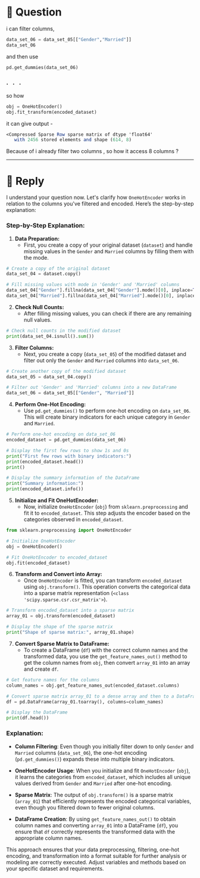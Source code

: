 # 🦖 Question

i can filter columns, 

```python
data_set_06 = data_set_05[["Gender","Married"]]
data_set_06
```
and then use 
```python
pd.get_dummies(data_set_06)
```
### .&nbsp;&nbsp;&nbsp;.&nbsp;&nbsp;&nbsp;.

so how 

```python
obj = OneHotEncoder()
obj.fit_transform(encoded_dataset)
```
 it can give output - 
 
 ```mathematica
<Compressed Sparse Row sparse matrix of dtype 'float64'
	with 2456 stored elements and shape (614, 8)
```
Because of i already filter two columns , so how it access 8 columns ?

---

# 🦖 Reply

I understand your question now. Let's clarify how `OneHotEncoder` works in relation to the columns you've filtered and encoded. Here’s the step-by-step explanation:

### Step-by-Step Explanation:

1. **Data Preparation:**
   - First, you create a copy of your original dataset (`dataset`) and handle missing values in the `Gender` and `Married` columns by filling them with the mode.

```python
# Create a copy of the original dataset
data_set_04 = dataset.copy()

# Fill missing values with mode in 'Gender' and 'Married' columns
data_set_04["Gender"].fillna(data_set_04["Gender"].mode()[0], inplace=True)
data_set_04["Married"].fillna(data_set_04["Married"].mode()[0], inplace=True)
```

2. **Check Null Counts:**
   - After filling missing values, you can check if there are any remaining null values.

```python
# Check null counts in the modified dataset
print(data_set_04.isnull().sum())
```

3. **Filter Columns:**
   - Next, you create a copy (`data_set_05`) of the modified dataset and filter out only the `Gender` and `Married` columns into `data_set_06`.

```python
# Create another copy of the modified dataset
data_set_05 = data_set_04.copy()

# Filter out 'Gender' and 'Married' columns into a new DataFrame
data_set_06 = data_set_05[["Gender", "Married"]]
```

4. **Perform One-Hot Encoding:**
   - Use `pd.get_dummies()` to perform one-hot encoding on `data_set_06`. This will create binary indicators for each unique category in `Gender` and `Married`.

```python
# Perform one-hot encoding on data_set_06
encoded_dataset = pd.get_dummies(data_set_06)

# Display the first few rows to show 1s and 0s
print("First few rows with binary indicators:")
print(encoded_dataset.head())
print()

# Display the summary information of the DataFrame
print("Summary information:")
print(encoded_dataset.info())
```

5. **Initialize and Fit OneHotEncoder:**
   - Now, initialize `OneHotEncoder` (`obj`) from `sklearn.preprocessing` and fit it to `encoded_dataset`. This step adjusts the encoder based on the categories observed in `encoded_dataset`.

```python
from sklearn.preprocessing import OneHotEncoder

# Initialize OneHotEncoder
obj = OneHotEncoder()

# Fit OneHotEncoder to encoded_dataset
obj.fit(encoded_dataset)
```

6. **Transform and Convert into Array:**
   - Once `OneHotEncoder` is fitted, you can transform `encoded_dataset` using `obj.transform()`. This operation converts the categorical data into a sparse matrix representation (`<class 'scipy.sparse.csr.csr_matrix'>`).

```python
# Transform encoded_dataset into a sparse matrix
array_01 = obj.transform(encoded_dataset)

# Display the shape of the sparse matrix
print("Shape of sparse matrix:", array_01.shape)
```

7. **Convert Sparse Matrix to DataFrame:**
   - To create a DataFrame (`df`) with the correct column names and the transformed data, you use the `get_feature_names_out()` method to get the column names from `obj`, then convert `array_01` into an array and create `df`.

```python
# Get feature names for the columns
column_names = obj.get_feature_names_out(encoded_dataset.columns)

# Convert sparse matrix array_01 to a dense array and then to a DataFrame with column_names
df = pd.DataFrame(array_01.toarray(), columns=column_names)

# Display the DataFrame
print(df.head())
```

### Explanation:

- **Column Filtering**: Even though you initially filter down to only `Gender` and `Married` columns (`data_set_06`), the one-hot encoding (`pd.get_dummies()`) expands these into multiple binary indicators.
  
- **OneHotEncoder Usage**: When you initialize and fit `OneHotEncoder` (`obj`), it learns the categories from `encoded_dataset`, which includes all unique values derived from `Gender` and `Married` after one-hot encoding.

- **Sparse Matrix**: The output of `obj.transform()` is a sparse matrix (`array_01`) that efficiently represents the encoded categorical variables, even though you filtered down to fewer original columns.

- **DataFrame Creation**: By using `get_feature_names_out()` to obtain column names and converting `array_01` into a DataFrame (`df`), you ensure that `df` correctly represents the transformed data with the appropriate column names.

This approach ensures that your data preprocessing, filtering, one-hot encoding, and transformation into a format suitable for further analysis or modeling are correctly executed. Adjust variables and methods based on your specific dataset and requirements.
